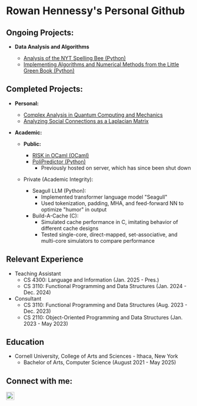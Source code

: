 <h1>Rowan Hennessy's Personal Github<br/>

<h2>Ongoing Projects:</h2>

- <b>Data Analysis and Algorithms</b>

  - [Analysis of the NYT Spelling Bee (Python)](https://github.com/rah379/Spelling-Bee)
  - [Implementing Algorithms and Numerical Methods from the Little Green Book (Python)]()

<h2>Completed Projects:</h2>

- <b>Personal:</b>

  - [Complex Analysis in Quantum Computing and Mechanics]()
  - [Analyzing Social Connections as a Laplacian Matrix]()

- <b>Academic:</b>

  - <b>Public:</b>
  
    - [RISK in OCaml (OCaml)](https://github.com/rah379/RISK)
    - [PoliPredictor (Python)](https://github.com/rah379/Team_1_4300_Proj?tab=readme-ov-file)
      - Previously hosted on server, which has since been shut down

  - Private (Academic Integrity):
    - Seagull LLM (Python):
      - Implemented transformer language model "Seagull"
      - Used tokenization, padding, MHA, and feed-forward NN to optimize "humor" in output
    - Build-A-Cache (C):
      - Simulated cache performance in C, imitating behavior of different cache designs
      - Tested single-core, direct-mapped, set-associative, and multi-core simulators to compare performance

<h2>Relevant Experience</h2>

- Teaching Assistant
  - CS 4300: Language and Information (Jan. 2025 - Pres.)
  - CS 3110: Functional Programming and Data Structures (Jan. 2024 - Dec. 2024)
- Consultant
  - CS 3110: Functional Programming and Data Structures (Aug. 2023 - Dec. 2023)
  - CS 2110: Object-Oriented Programming and Data Structures (Jan. 2023 - May 2023)

 <h2>Education</h2>
 
   - Cornell University, College of Arts and Sciences - Ithaca, New York
     - Bachelor of Arts, Computer Science (August 2021 - May 2025)

<h2> Connect with me:</h2>

[<img align="left" alt="RowanHennessy | LinkedIn" width="22px" src="https://cdn.jsdelivr.net/npm/simple-icons@v3/icons/linkedin.svg" />][linkedin]

[linkedin]: https://www.linkedin.com/in/rowan-hennessy-27a005226/
